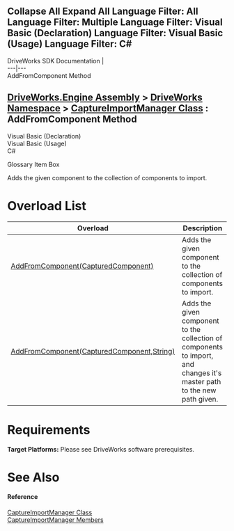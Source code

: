 Collapse All Expand All Language Filter: All  Language Filter: Multiple  Language Filter: Visual Basic (Declaration) Language Filter: Visual Basic (Usage) Language Filter: C#  
---  
DriveWorks SDK Documentation  |   
---|---  
AddFromComponent Method   
  
[DriveWorks.Engine Assembly](topic2156.md) > [DriveWorks Namespace](topic2159.md) > [CaptureImportManager Class](topic2468.md) : AddFromComponent Method  
---  
  
Visual Basic (Declaration)    
Visual Basic (Usage)    
C# 

Glossary Item Box

Adds the given component to the collection of components to import. 

# Overload List

Overload| Description  
---|---  
[AddFromComponent(CapturedComponent)](topic2475.md)| Adds the given component to the collection of components to import.   
[AddFromComponent(CapturedComponent,String)](topic2476.md)| Adds the given component to the collection of components to import, and changes it's master path to the new path given.   
  
# Requirements

**Target Platforms:** Please see DriveWorks software prerequisites.

# See Also

#### Reference

[CaptureImportManager Class](topic2468.md)   
[CaptureImportManager Members](topic2469.md)


